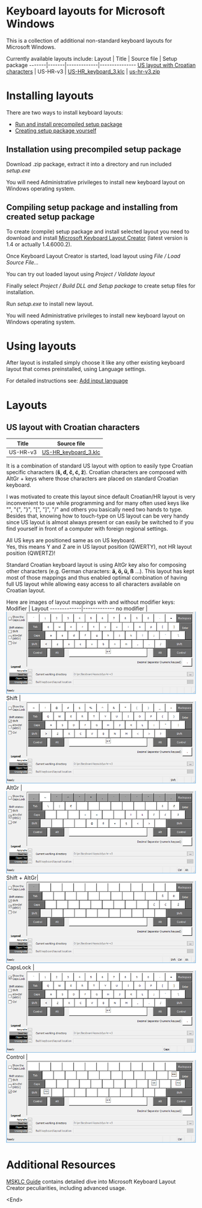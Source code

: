 # Keyboard layouts for Microsoft Windows

This is a collection of additional non-standard keyboard layouts for Microsoft Windows.

Currently available layouts include:
Layout | Title | Source file | Setup package
-------|-------|-------------|---------------
[US layout with Croatian characters](#us-layout-with-croatian-characters) | US-HR-v3 | [US-HR_keyboard_3.klc](us-hr-v3/US-HR_keyboard_3.klc) | [us-hr-v3.zip](us-hr-v3/us-hr-v3.zip)



# Installing layouts
There are two ways to install keyboard layouts:
- [Run and install precompiled setup package](#installation-using-precompiled-setup-package)
- [Creating setup package yourself](#Compiling-setup-package-and-installing-from-created-setup-package)

## Installation using precompiled setup package
Download <layout>.zip package, extract it into a directory and run included _setup.exe_

You will need Administrative privileges to install new keyboard layout on Windows operating system.

## Compiling setup package and installing from created setup package
To create (compile) setup package and install selected layout you need to download and install [Microsoft Keyboard Layout Creator](https://www.microsoft.com/en-us/download/details.aspx?id=102134) (latest version is 1.4 or actually 1.4.6000.2).

Once Keyboard Layout Creator is started, load layout using _File / Load Source File..._

You can try out loaded layout using _Project / Validate layout_

Finally select _Project / Build DLL and Setup package_ to create setup files for installation.

Run _setup.exe_ to install new layout.

You will need Administrative privileges to install new keyboard layout on Windows operating system.

# Using layouts
After layout is installed simply choose it like any other existing keyboard layout that comes preinstalled, using Language settings.

For detailed instructions see: [Add input language](https://duckduckgo.com/?t=ffab&q=add+input+language+windows+10+site%3Amicrosoft.com&ia=web)

# Layouts

## US layout with Croatian characters
Title | Source file
------|------------
US-HR-v3 | [US-HR_keyboard_3.klc](us-hr-v3/US-HR_keyboard_3.klc)

It is a combination of standard US layout with option to easily type Croatian specific characters (**&#353;, &#273;, &#269;, &#263;, &#382;**).
Croatian characters are composed with AltGr + keys where those characters are placed on standard Croatian keyboard.

I was motivated to create this layout since default Croatian/HR layout is very inconvenient to use while programming and for many often used keys like "\", "{", "}", "[", "]", "/" and others you basically need two hands to type.<br>
Besides that, knowing how to touch-type on US layout can be very handy since US layout is almost always present or can easily be switched to if you find yourself in front of a computer with foreign regional settings.

All US keys are positioned same as on US keyboard.<br>
Yes, this means Y and Z are in US layout position (QWERTY), not HR layout position (QWERTZ)!

Standard Croatian keyboard layout is using AltGr key also for composing other characters (e.g. German characters: **&#0228;, &#0246;, &#0252;, &#0223;** ...). This layout has kept most of those mappings and thus enabled optimal combination of having full US layout while allowing easy access to all characters available on Croatian layout.

Here are images of layout mappings with and without modifier keys:
Modifier     | Layout
-------------|-------------
no modifier  |![US-HR](us-hr-v3/images/Layout_US-HR.png)
Shift        |![US-HR Shift](us-hr-v3/images/Layout_US-HR_Shft.png)
AltGr        |![US-HR AltGr](us-hr-v3/images/Layout_US-HR_AltGr.png)
Shift + AltGr|![US-HR Shift + AltGr](us-hr-v3/images/Layout_US-HR_ShftAltGr.png)
CapsLock     |![US-HR CapsLock](us-hr-v3/images/Layout_US-HR_Caps.png)
Control      |![US-HR Ctrl](us-hr-v3/images/Layout_US-HR_Ctrl.png)

# Additional Resources
[MSKLC Guide](https://msklc-guide.github.io/) contains detailed dive into Microsoft Keyboard Layout Creator peculiarities, including advanced usage.

\<End\>

